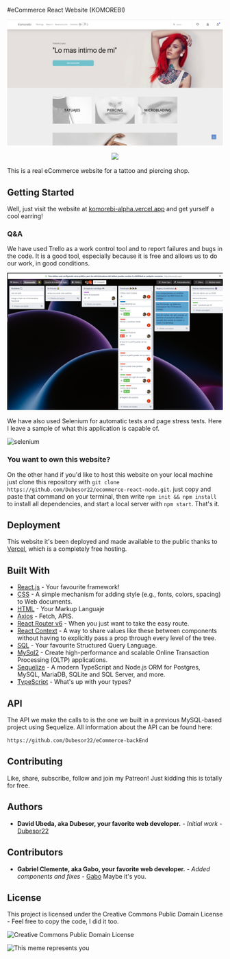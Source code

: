 #eCommerce React Website (KOMOREBI)

![Web Mockup](./public/assets/img/komorebi-portada.jpg)

<div align:center style="text-align:center"><img src="MobileMockUp.png" /></div>

This is a real eCommerce website for a tattoo and piercing shop.

## Getting Started

Well, just visit the website at [komorebi-alpha.vercel.app](https://komorebi-alpha.vercel.app/) and get yurself a cool earring!

### Q&A

We have used Trello as a work control tool and to report failures and bugs in the code. It is a good tool, especially because it is free and allows us to do our work, in good conditions.

![trello](./public/assets/img/trello.jpg)

We have also used Selenium for automatic tests and page stress tests. Here I leave a sample of what this application is capable of.

![selenium](./public/assets/img/selenium-test-register.gif)

### You want to own this website?

On the other hand if you'd like to host this website on your local machine just clone this repository with `git clone https://github.com/Dubesor22/ecommerce-react-node.git`. just copy and paste that command on your terminal, then write `npm init && npm install` to install all dependencies, and start a local server with `npm start`. That's it.

## Deployment

This website it's been deployed and made available to the public thanks to [Vercel](https://vercel.com), which is a completely free hosting.

## Built With

- [React.js](https://reactjs.org/) - Your favourite framework!
- [CSS](https://www.w3.org/Style/CSS/Overview.en.html) - A simple mechanism for adding style (e.g., fonts, colors, spacing) to Web documents.
- [HTML](https://html.com/) - Your Markup Languaje
- [Axios](https://axios-http.com/) - Fetch, APIS.
- [React Router v6](https://reactrouter.com/) - When you just want to take the easy route.
- [React Context](https://reactjs.org/docs/context.html) - A way to share values like these between components without having to explicitly pass a prop through every level of the tree.
- [SQL](https://blog.schauderhaft.de/2010/02/15/why-sql-sucks/) - Your favourite Structured Query Language.
- [MySql2](https://www.mysql.com/) - Create high-performance and scalable Online Transaction Processing (OLTP) applications.
- [Sequelize](https://html.com/) - A modern TypeScript and Node.js ORM for Postgres, MySQL, MariaDB, SQLite and SQL Server, and more.
- [TypeScript](https://www.typescriptlang.org/) - What's up with your types?

## API

The API we make the calls to is the one we built in a previous MySQL-based project using Sequelize. All information about the API can be found here:

```
https://github.com/Dubesor22/eCommerce-backEnd
```

## Contributing

Like, share, subscribe, follow and join my Patreon! Just kidding this is totally for free.

## Authors

- **David Ubeda, aka Dubesor, your favorite web developer.** - _Initial work_ - [Dubesor22](https://github.com/Dubesor22)

## Contributors

- **Gabriel Clemente, aka Gabo, your favorite web developer.** - _Added components and fixes_ - [Gabo](https://github.com/Gabo-Tech)
  Maybe it's you.

## License

This project is licensed under the Creative Commons Public Domain License - Feel free to copy the code, I did it too.

![Creative Commons Public Domain License](https://upload.wikimedia.org/wikipedia/commons/thumb/8/84/Public_Domain_Mark_button.svg/220px-Public_Domain_Mark_button.svg.png)

![This meme represents you](https://preview.redd.it/hwurhp7crzf81.png?auto=webp&s=3f230e79f360c9fbc9394e70ea72330391bf8f27)
